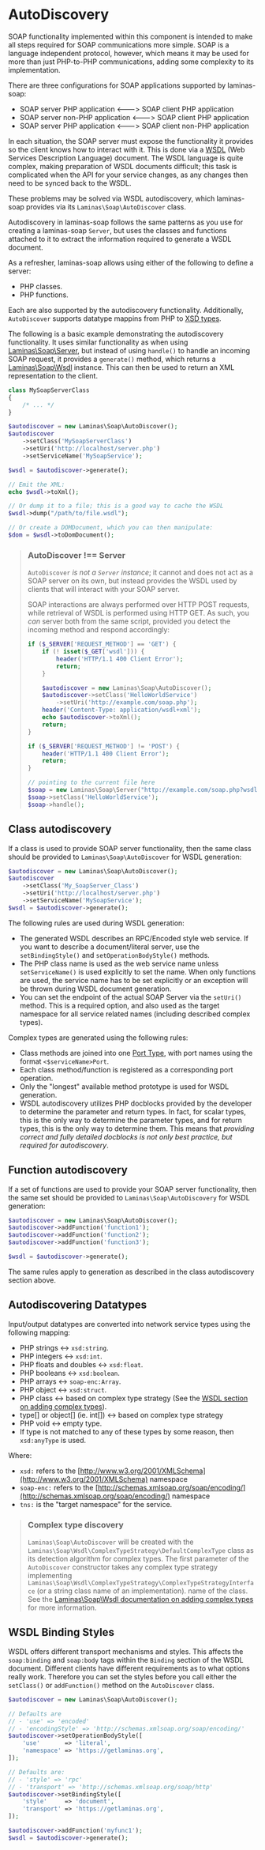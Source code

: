 # AutoDiscovery

SOAP functionality implemented within this component is intended to make all
steps required for SOAP communications more simple. SOAP is a language
independent protocol, however, which means it may be used for more than just
PHP-to-PHP communications, adding some complexity to its implementation.

There are three configurations for SOAP applications supported by laminas-soap:

- SOAP server PHP application &lt;---&gt; SOAP client PHP application
- SOAP server non-PHP application &lt;---&gt; SOAP client PHP application
- SOAP server PHP application &lt;---&gt; SOAP client non-PHP application

In each situation, the SOAP server must expose the functionality it provides so
the client knows how to interact with it. This is done via a
[WSDL](http://www.w3.org/TR/wsdl) (Web Services Description Language) document.
The WSDL language is quite complex, making preparation of WSDL documents
difficult; this task is complicated when the API for your service changes, as
any changes then need to be synced back to the WSDL.

These problems may be solved via WSDL autodiscovery, which laminas-soap provides
via its `Laminas\Soap\AutoDiscover` class.

Autodiscovery in laminas-soap follows the same patterns as you use for creating a
laminas-soap `Server`, but uses the classes and functions attached to it to extract
the information required to generate a WSDL document.

As a refresher, laminas-soap allows using either of the following to define a
server:

- PHP classes.
- PHP functions.

Each are also supported by the autodiscovery functionality. Additionally,
`AutoDiscover` supports datatype mappins from PHP to [XSD types](http://www.w3.org/TR/xmlschema-2/).

The following is a basic example demonstrating the autodiscovery functionality.
It uses similar functionality as when using [Laminas\Soap\Server](server.md), but
instead of using `handle()` to handle an incoming SOAP request, it provides a
`generate()` method, which returns a [Laminas\Soap\Wsdl](wsdl.md) instance. This
can then be used to return an XML representation to the client.

```php
class MySoapServerClass
{
    /* ... */
}

$autodiscover = new Laminas\Soap\AutoDiscover();
$autodiscover
    ->setClass('MySoapServerClass')
    ->setUri('http://localhost/server.php')
    ->setServiceName('MySoapService');

$wsdl = $autodiscover->generate();

// Emit the XML:
echo $wsdl->toXml();

// Or dump it to a file; this is a good way to cache the WSDL
$wsdl->dump("/path/to/file.wsdl");

// Or create a DOMDocument, which you can then manipulate:
$dom = $wsdl->toDomDocument();
```

<!-- markdownlint-disable-next-line MD001 -->
> ### AutoDiscover !== Server
>
> `AutoDiscover` *is not a `Server` instance*; it cannot and does not act as a
> SOAP server on its own, but instead provides the WSDL used by clients that
> will interact with your SOAP server.
>
> SOAP interactions are always performed over HTTP POST requests, while
> retrieval of WSDL is performed using HTTP GET. As such, you *can* server both
> from the same script, provided you detect the incoming method and respond
> accordingly:
>
> ```php
> if ($_SERVER['REQUEST_METHOD'] == 'GET') {
>     if (! isset($_GET['wsdl'])) {
>         header('HTTP/1.1 400 Client Error');
>         return;
>     }
>
>     $autodiscover = new Laminas\Soap\AutoDiscover();
>     $autodiscover->setClass('HelloWorldService')
>         ->setUri('http://example.com/soap.php');
>     header('Content-Type: application/wsdl+xml');
>     echo $autodiscover->toXml();
>     return;
> }
>
> if ($_SERVER['REQUEST_METHOD'] != 'POST') {
>     header('HTTP/1.1 400 Client Error');
>     return;
> }
>
> // pointing to the current file here
> $soap = new Laminas\Soap\Server("http://example.com/soap.php?wsdl");
> $soap->setClass('HelloWorldService');
> $soap->handle();
> ```

## Class autodiscovery

If a class is used to provide SOAP server functionality, then the same class
should be provided to `Laminas\Soap\AutoDiscover` for WSDL generation:

```php
$autodiscover = new Laminas\Soap\AutoDiscover();
$autodiscover
    ->setClass('My_SoapServer_Class')
    ->setUri('http://localhost/server.php')
    ->setServiceName('MySoapService');
$wsdl = $autodiscover->generate();
```

The following rules are used during WSDL generation:

- The generated WSDL describes an RPC/Encoded style web service. If you want to
  describe a document/literal server, use the `setBindingStyle()` and
  `setOperationBodyStyle()` methods.
- The PHP class name is used as the web service name unless `setServiceName()`
  is used explicitly to set the name. When only functions are used, the service
  name has to be set explicitly or an exception will be thrown during WSDL
  document generation.
- You can set the endpoint of the actual SOAP Server via the `setUri()` method.
  This is a required option, and also used as the target namespace for all
  service related names (including described complex types).

Complex types are generated using the following rules:

- Class methods are joined into one [Port Type](http://www.w3.org/TR/wsdl#_porttypes),
  with port names using the format `<$serviceName>Port`.
- Each class method/function is registered as a corresponding port operation.
- Only the "longest" available method prototype is used for WSDL generation.
- WSDL autodiscovery utilizes PHP docblocks provided by the developer to determine the
  parameter and return types. In fact, for scalar types, this is the only way to
  determine the parameter types, and for return types, this is the only way to
  determine them.  This means that *providing correct and fully detailed
  docblocks is not only best practice, but required for autodiscovery*.

## Function autodiscovery

If a set of functions are used to provide your SOAP server functionality, then
the same set should be provided to `Laminas\Soap\AutoDiscovery` for WSDL
generation:

```php
$autodiscover = new Laminas\Soap\AutoDiscover();
$autodiscover->addFunction('function1');
$autodiscover->addFunction('function2');
$autodiscover->addFunction('function3');

$wsdl = $autodiscover->generate();
```

The same rules apply to generation as described in the class autodiscovery section above.

## Autodiscovering Datatypes

Input/output datatypes are converted into network service types using the
following mapping:

- PHP strings &lt;-&gt; `xsd:string`.
- PHP integers &lt;-&gt; `xsd:int`.
- PHP floats and doubles &lt;-&gt; `xsd:float`.
- PHP booleans &lt;-&gt; `xsd:boolean`.
- PHP arrays &lt;-&gt; `soap-enc:Array`.
- PHP object &lt;-&gt; `xsd:struct`.
- PHP class &lt;-&gt; based on complex type strategy (See the [WSDL section on adding complex types](wsdl.md#adding-complex-type-information)).
- type\[\] or object\[\] (ie. int\[\]) &lt;-&gt; based on complex type strategy
- PHP void &lt;-&gt; empty type.
- If type is not matched to any of these types by some reason, then `xsd:anyType` is used.

Where:

- `xsd:` refers to the [http://www.w3.org/2001/XMLSchema](http://www.w3.org/2001/XMLSchema)
  namespace
- `soap-enc:` refers to the [http://schemas.xmlsoap.org/soap/encoding/](http://schemas.xmlsoap.org/soap/encoding/)
  namespace
- `tns:` is the "target namespace" for the service.

> ### Complex type discovery
>
> `Laminas\Soap\AutoDiscover` will be created with the
> `Laminas\Soap\Wsdl\ComplexTypeStrategy\DefaultComplexType` class as its detection
> algorithm for complex types. The first parameter of the `AutoDiscover`
> constructor takes any complex type strategy implementing
> `Laminas\Soap\Wsdl\ComplexTypeStrategy\ComplexTypeStrategyInterface` (or a string
> class name of an implementation).  name of the class. See the
> [Laminas\Soap\Wsdl documentation on adding complex types](wsdl.md#adding-complex-type-information)
> for more information.

## WSDL Binding Styles

WSDL offers different transport mechanisms and styles. This affects the
`soap:binding` and `soap:body` tags within the `Binding` section of the WSDL
document. Different clients have different requirements as to what options
really work. Therefore you can set the styles before you call either the
`setClass()` or `addFunction()` method on the `AutoDiscover` class.

```php
$autodiscover = new Laminas\Soap\AutoDiscover();

// Defaults are
// - 'use' => 'encoded'
// - 'encodingStyle' => 'http://schemas.xmlsoap.org/soap/encoding/'
$autodiscover->setOperationBodyStyle([
    'use'       => 'literal',
    'namespace' => 'https://getlaminas.org',
]);

// Defaults are:
// - 'style' => 'rpc'
// - 'transport' => 'http://schemas.xmlsoap.org/soap/http'
$autodiscover->setBindingStyle([
    'style'     => 'document',
    'transport' => 'https://getlaminas.org',
]);

$autodiscover->addFunction('myfunc1');
$wsdl = $autodiscover->generate();
```
